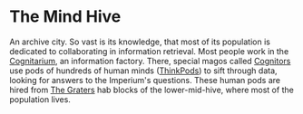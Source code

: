 The Mind Hive
=============

An archive city. So vast is its knowledge, that most of its population is dedicated to collaborating in information retrieval.
Most people work in the [Cognitarium](cognitarium.md), an information factory.
There, special magos called [Cognitors](../ocupations/cognitor.md) use pods of hundreds of human minds ([ThinkPods](../artefacts/thinkpod.md)) to sift through data, looking for answers to the Imperium's questions.
These human pods are hired from [The Graters](the_graters.md) hab blocks of the lower-mid-hive, where most of the population lives.


